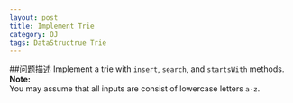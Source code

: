 ```yaml
---
layout: post
title: Implement Trie
category: OJ
tags: DataStructrue Trie 
---
```

##问题描述
Implement a trie with `insert`, `search`, and `startsWith` methods.  
**Note:**  
You may assume that all inputs are consist of lowercase letters `a-z`.  
